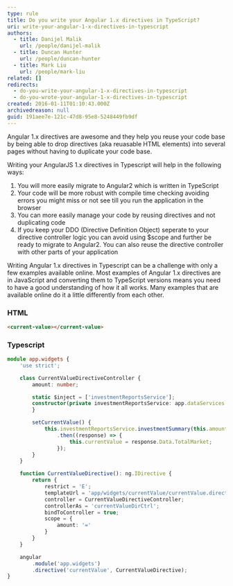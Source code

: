 ```yaml
---
type: rule
title: Do you write your Angular 1.x directives in TypeScript?
uri: write-your-angular-1-x-directives-in-typescript
authors:
  - title: Danijel Malik
    url: /people/danijel-malik
  - title: Duncan Hunter
    url: /people/duncan-hunter
  - title: Mark Liu
    url: /people/mark-liu
related: []
redirects:
  - do-you-write-your-angular-1-x-directives-in-typescript
  - do-you-wrote-your-angular-1-x-directives-in-typescript
created: 2016-01-11T01:10:43.000Z
archivedreason: null
guid: 191aee7e-121c-47d8-95e8-5248449fb9df
---
```


Angular 1.x directives are awesome and they help you reuse your code base by being able to drop directives (aka reuasable HTML elements) into several pages without having to duplicate your code base.

<!--endintro-->


Writing your AngularJS 1.x directives in Typescript will help in the following ways:

1. You will more easily migrate to Angular2 which is written in TypeScript
2. Your code will be more robust with compile time checking avoiding errors you might miss or not see till you run the application in the browser
3. You can more easily manage your code by reusing directives and not duplicating code
4. If you keep your DDO (Directive Definition Object) seperate to your directive controller logic you can avoid using $scope and further be ready to migrate to Angular2. You can also reuse the directive controller with other parts of your application

Writing Angular 1.x directives in Typescript can be a challenge with only a few examples available online. Most examples of Angular 1.x directives are in JavaScript and converting them to TypeScript versions means you need to have a good understanding of how it all works. Many examples that are available online do it a little differently from each other.

### HTML

```html
<current-value></current-value>
```

### Typescript
```ts
module app.widgets {
    'use strict';

    class CurrentValueDirectiveController {
        amount: number;

        static $inject = ['investmentReportsService'];
        constructor(private investmentReportsService: app.dataServices.InvestmentService) {
        }

        setCurrentValue() {
            this.investmentReportsService.investmentSummary(this.amount)
                .then((response) => {
                    this.currentValue = response.Data.TotalMarket;
                });
        }
    }

    function CurrentValueDirective(): ng.IDirective {
        return {
            restrict = 'E';
            templateUrl = 'app/widgets/currentValue/currentValue.directive.html';
            controller = CurrentValueDirectiveController;
            controllerAs = 'currentValueDirCtrl';
            bindToController = true;
            scope = {
                amount: '='
            }
        }
    }

    angular
        .module('app.widgets')
        .directive('currentValue', CurrentValueDirective);
}
```
